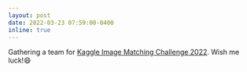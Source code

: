```yaml
---
layout: post
date: 2022-03-23 07:59:00-0400
inline: true
---
```


Gathering a team for [Kaggle Image Matching Challenge 2022](https://www.kaggle.com/competitions/image-matching-challenge-2022/). Wish me luck!:smile:
